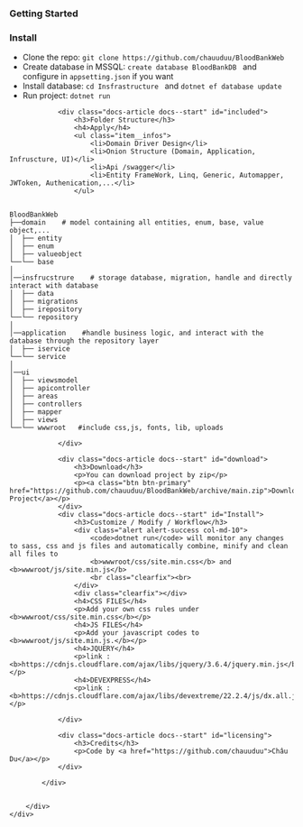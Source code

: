 <div class="panel-body">
    <div class="content-row">
        <h3>Getting Started</h3>
        <div class="row">
            <div class="col-md-12">
                <div class="docs-article docs--start" id="Install">
                    <h3>Install</h3>
                    <ul class="item__infos">
                        <li>Clone the repo: <code>git clone https://github.com/chauuduu/BloodBankWeb</code></li>
                        <li>Create database in MSSQL: <code>create database BloodBankDB </code> and configure in <code>appsetting.json</code> if you want</li>
                        <li>Install database: <code>cd Insfrastructure </code> and  <code>dotnet ef database update</code> </li>
                        <li>Run project: <code>dotnet run</code></li>
                    </ul>
                </div>

                <div class="docs-article docs--start" id="included">
                    <h3>Folder Structure</h3>
                    <h4>Apply</h4>
                    <ul class="item__infos">
                        <li>Domain Driver Design</li>
                        <li>Onion Structure (Domain, Application, Infruscture, UI)</li>
                        <li>Api /swagger</li>
                        <li>Entity FrameWork, Linq, Generic, Automapper, JWToken, Authenication,...</li>
                    </ul>
<pre><code class="bash">
BloodBankWeb
├──domain    # model containing all entities, enum, base, value object,...
│  ├── entity 
│  ├── enum  
│  ├── valueobject  
└──└── base   
│
│──insfrucstrure    # storage database, migration, handle and directly interact with database     
│  ├── data
│  ├── migrations
│  ├── irepository
└──└── repository
│
│──application    #handle business logic, and interact with the database through the repository layer
│  ├── iservice
└──└── service
│
│──ui
│  ├── viewsmodel 
│  ├── apicontroller
│  ├── areas
│  ├── controllers
│  ├── mapper
│  ├── views
└──└── wwwroot   #include css,js, fonts, lib, uploads
</code></pre>
                </div>

                <div class="docs-article docs--start" id="download">
                    <h3>Download</h3>
                    <p>You can download project by zip</p>
                    <p><a class="btn btn-primary" href="https://github.com/chauuduu/BloodBankWeb/archive/main.zip">Download Project</a></p>
                </div>
                <div class="docs-article docs--start" id="Install">
                    <h3>Customize / Modify / Workflow</h3>
                    <div class="alert alert-success col-md-10">
                        <code>dotnet run</code> will monitor any changes to sass, css and js files and automatically combine, minify and clean all files to
                        <b>wwwroot/css/site.min.css</b> and <b>wwwroot/js/site.min.js</b>
                        <br class="clearfix"><br>
                    </div>
                    <div class="clearfix"></div>
                    <h4>CSS FILES</h4>
                    <p>Add your own css rules under <b>wwwroot/css/site.min.css</b></p>
                    <h4>JS FILES</h4>
                    <p>Add your javascript codes to <b>wwwroot/js/site.min.js.</b></p>
                    <h4>JQUERY</h4>
                    <p>link : <b>https://cdnjs.cloudflare.com/ajax/libs/jquery/3.6.4/jquery.min.js</b></p>
                    <h4>DEVEXPRESS</h4>
                    <p>link : <b>https://cdnjs.cloudflare.com/ajax/libs/devextreme/22.2.4/js/dx.all.js</b></p>

                </div>

                <div class="docs-article docs--start" id="licensing">
                    <h3>Credits</h3>
                    <p>Code by <a href="https://github.com/chauuduu">Châu Du</a></p>
                </div>

            </div>


        </div>
    </div>
</div>
